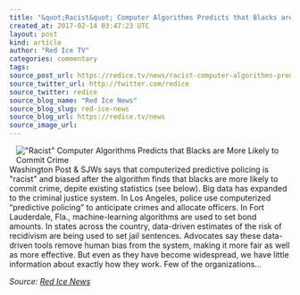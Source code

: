 ```yaml
---
title: "&quot;Racist&quot; Computer Algorithms Predicts that Blacks are More Likely to Commit Crime"
created_at: 2017-02-14 03:47:23 UTC
layout: post
kind: article
author: "Red Ice TV"
categories: commentary
tags: 
source_post_url: https://redice.tv/news/racist-computer-algorithms-predicts-that-blacks-are-more-likely-to-commit-crime
source_twitter_url: http://twitter.com/redice
source_twitter: redice
source_blog_name: "Red Ice News"
source_blog_slug: red-ice-news
source_blog_url: https://redice.tv/news
source_image_url: 
---
```

<img align="left" hspace="12" alt="&quot;Racist&quot; Computer Algorithms Predicts that Blacks are More Likely to Commit Crime" src="https://rdice.net/a/c/n/17/02140447-predictive-policing-racist.9cd7b47f.jpg"> Washington Post & SJWs says that computerized predictive policing is "racist" and biased after the algorithm finds that blacks are more likely to commit crime, depite existing statistics (see below). Big data has expanded to the criminal justice system. In Los Angeles, police use computerized “predictive policing” to anticipate crimes and allocate officers. In Fort Lauderdale, Fla., machine-learning algorithms are used to set bond amounts. In states across the country, data-driven estimates of the risk of recidivism are being used to set jail sentences. Advocates say these data-driven tools remove human bias from the system, making it more fair as well as more effective. But even as they have become widespread, we have little information about exactly how they work. Few of the organizations&#8230;<div class="">
    <i>Source: <a href="https://redice.tv/news">Red Ice News</a></i>
</div>

